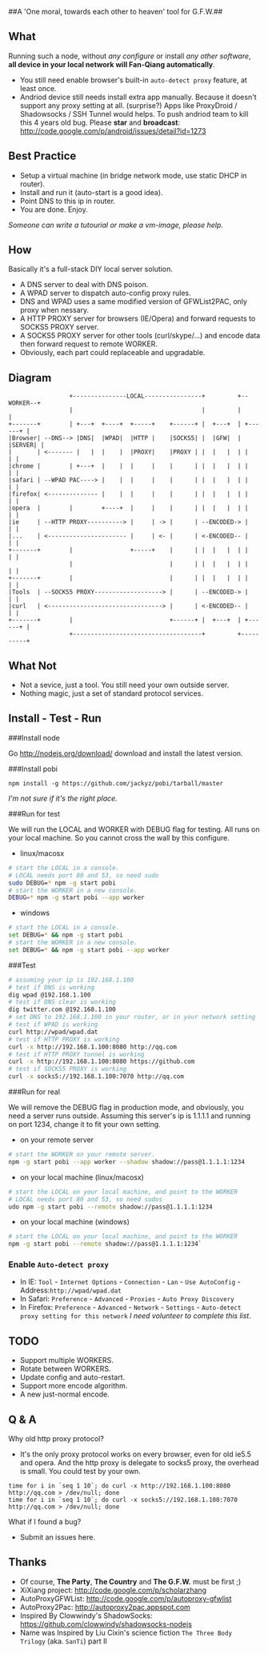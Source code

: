 ##A 'One moral, towards each other to heaven' tool for G.F.W.##

What
----
Running such a node, without *any configure* or install *any other software*, **all device in your local network will Fan-Qiang automatically**.

* You still need enable browser's built-in `auto-detect proxy` feature, at least once.
* Andriod device still needs install extra app manually. Because it doesn't support any proxy setting at all. (surprise?) Apps like ProxyDroid / Shadowsocks / SSH Tunnel would helps. To push andriod team to kill this 4 years old bug. Please **star** and **broadcast**: http://code.google.com/p/android/issues/detail?id=1273

Best Practice
-------------
* Setup a virtual machine (in bridge network mode, use static DHCP in router).
* Install and run it (auto-start is a good idea).
* Point DNS to this ip in router.
* You are done. Enjoy.

_Someone can write a tutourial or make a vm-image, please help._

How
---
Basically it's a full-stack DIY local server solution.
* A DNS server to deal with DNS poison.
* A WPAD server to dispatch auto-config proxy rules.
* DNS and WPAD uses a same modified version of GFWList2PAC, only proxy when nessary.
* A HTTP PROXY server for browsers (IE/Opera) and forward requests to SOCKS5 PROXY server.
* A SOCKS5 PROXY server for other tools (curl/skype/...) and encode data then forward request to remote WORKER.
* Obviously, each part could replaceable and upgradable.

Diagram
-------
```
                 +---------------LOCAL----------------+         +--WORKER--+
                 |                                    |         |          |
+-------+        | +---+  +----+  +-----+    +------+ |  +---+  | +------+ |
|Browser| --DNS--> |DNS|  |WPAD|  |HTTP |    |SOCKS5| |  |GFW|  | |SERVER| |
|       | <------- |   |  |    |  |PROXY|    |PROXY | |  |   |  | |      | |
|chrome |        | +---+  |    |  |     |    |      | |  |   |  | |      | |
|safari | --WPAD PAC----> |    |  |     |    |      | |  |   |  | |      | |
|firefox| <-------------- |    |  |     |    |      | |  |   |  | |      | |
|opera  |        |        +----+  |     |    |      | |  |   |  | |      | |
|ie     | --HTTP PROXY----------> |     | -> |      | --ENCODED-> |      | |
|...    | <---------------------- |     | <- |      | <-ENCODED-- |      | |
+-------+        |                +-----+    |      | |  |   |  | |      | |
                 |                           |      | |  |   |  | |      | |
+-------+        |                           |      | |  |   |  | |      | |
|Tools  | --SOCKS5 PROXY-------------------> |      | --ENCODED-> |      | |
|curl   | <--------------------------------> |      | <-ENCODED-- |      | |
+-------+        |                           +------+ |  +---+  | +------+ |
                 +------------------------------------+         +----------+
```

What Not
--------
* Not a sevice, just a tool. You still need your own outside server.
* Nothing magic, just a set of standard protocol services.

Install - Test - Run
--------------------

###Install node

Go http://nodejs.org/download/ download and install the latest version.

###Install pobi

```
npm install -g https://github.com/jackyz/pobi/tarball/master
```
_I'm not sure if it's the right place._

###Run for test

We will run the LOCAL and WORKER with DEBUG flag for testing. All runs on your local machine. So you cannot cross the wall by this configure.

  * linux/macosx

```bash
# start the LOCAL in a console.
# LOCAL needs port 80 and 53, so need sudo
sudo DEBUG=* npm -g start pobi
# start the WORKER in a new console.
DEBUG=* npm -g start pobi --app worker
```

  * windows

```bash
# start the LOCAL in a console.
set DEBUG=* && npm -g start pobi
# start the WORKER in a new console.
set DEBUG=* && npm -g start pobi --app worker
```

###Test

```bash
# assuming your ip is 192.168.1.100
# test if DNS is working
dig wpad @192.168.1.100
# test if DNS clear is working
dig twitter.com @192.168.1.100
# set DNS to 192.168.1.100 in your router, or in your network setting
# test if WPAD is working
curl http://wpad/wpad.dat
# test if HTTP PROXY is working
curl -x http://192.168.1.100:8080 http://qq.com
# test if HTTP PROXY tunnel is working
curl -x http://192.168.1.100:8080 https://github.com
# test if SOCKS5 PROXY is working
curl -x socks5://192.168.1.100:7070 http://qq.com
```

###Run for real

We will remove the DEBUG flag in production mode, and obviously, you need a server runs outside. Assuming this server's ip is 1.1.1.1 and running on port 1234, change it to fit your own setting.

  * on your remote server

```bash
# start the WORKER on your remote server.
npm -g start pobi --app worker --shadow shadow://pass@1.1.1.1:1234
```

  * on your local machine (linux/macosx)

```bash
# start the LOCAL on your local machine, and point to the WORKER
# LOCAL needs port 80 and 53, so need sudos
udo npm -g start pobi --remote shadow://pass@1.1.1.1:1234
```

  * on your local machine (windows)

```bash
# start the LOCAL on your local machine, and point to the WORKER
npm -g start pobi --remote shadow://pass@1.1.1.1:1234`
```

### Enable `Auto-detect proxy`

* In IE: `Tool` - `Internet Options` - `Connection` - `Lan` - `Use AutoConfig` - Address:`http://wpad/wpad.dat`
* In Safari: `Preference` - `Advanced` - `Proxies` - `Auto Proxy Discovery`
* In Firefox: `Preference` - `Advanced` - `Network` - `Settings` - `Auto-detect proxy setting for this network`
_I need volunteer to complete this list._

TODO
----

* Support multiple WORKERS.
* Rotate between WORKERS.
* Update config and auto-restart.
* Support more encode algorithm.
* A new just-normal encode.

Q & A
-----

Why old http proxy protocol?

* It's the only proxy protocol works on every browser, even for old ie5.5 and opera. And the http proxy is delegate to socks5 proxy, the overhead is small. You could test by your own.

```
time for i in `seq 1 10`; do curl -x http://192.168.1.100:8080 http://qq.com > /dev/null; done
time for i in `seq 1 10`; do curl -x socks5://192.168.1.100:7070 http://qq.com > /dev/null; done
```

What if I found a bug?

* Submit an issues here.

Thanks
------

* Of course, __The Party__, __The Country__ and __The G.F.W.__ must be first ;)
* XiXiang project: http://code.google.com/p/scholarzhang
* AutoProxyGFWList: http://code.google.com/p/autoproxy-gfwlist
* AutoProxy2Pac: http://autoproxy2pac.appspot.com
* Inspired By Clowwindy's ShadowSocks: https://github.com/clowwindy/shadowsocks-nodejs
* Name was Inspired by Liu Cixin's science fiction `The Three Body Trilogy` (aka. `SanTi`) part II
